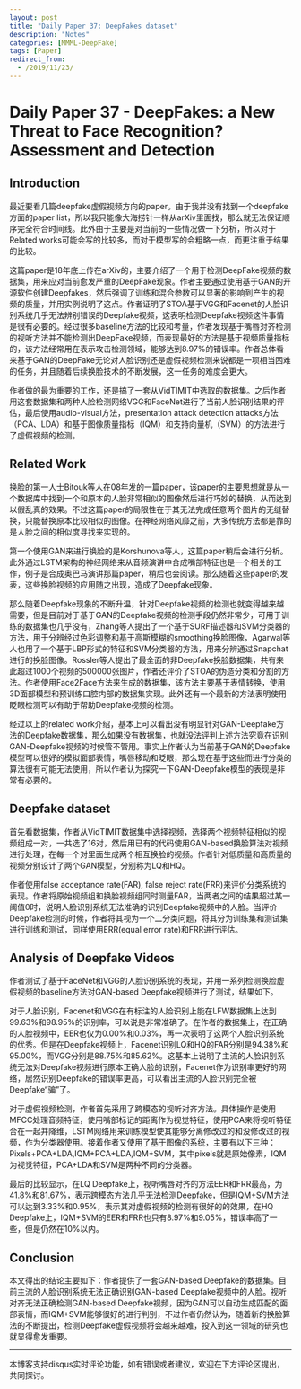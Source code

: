 ```yaml
---
layout: post
title: "Daily Paper 37: DeepFakes dataset"
description: "Notes"
categories: [MMML-DeepFake]
tags: [Paper]
redirect_from:
  - /2019/11/23/
---
```


# Daily Paper 37 - DeepFakes: a New Threat to Face Recognition? Assessment and Detection  

## Introduction  

最近要看几篇deepfake虚假视频方向的paper。由于我并没有找到一个deepfake方面的paper list，所以我只能像大海捞针一样从arXiv里面找，那么就无法保证顺序完全符合时间线。此外由于主要是对当前的一些情况做一下分析，所以对于Related works可能会写的比较多，而对于模型写的会粗略一点，而更注重于结果的比较。  

这篇paper是18年底上传在arXiv的，主要介绍了一个用于检测DeepFake视频的数据集，用来应对当前愈发严重的DeepFake现象。作者主要通过使用基于GAN的开源软件创建Deepfakes，然后强调了训练和混合参数可以显著的影响到产生的视频的质量，并用实例说明了这点。作者证明了STOA基于VGG和Facenet的人脸识别系统几乎无法辨别错误的Deepfake视频，这表明检测Deepfake视频这件事情是很有必要的。经过很多baseline方法的比较和考量，作者发现基于嘴唇对齐检测的视听方法并不能检测出DeepFake视频，而表现最好的方法是基于视频质量指标的，该方法经常用在表示攻击检测领域，能够达到8.97%的错误率。作者总体看来基于GAN的DeepFake无论对人脸识别还是虚假视频检测来说都是一项相当困难的任务，并且随着后续换脸技术的不断发展，这一任务的难度会更大。  

作者做的最为重要的工作，还是搞了一套从VidTIMIT中选取的数据集。之后作者用这套数据集和两种人脸检测网络VGG和FaceNet进行了当前人脸识别结果的评估，最后使用audio-visual方法，presentation attack detection attacks方法（PCA、LDA）和基于图像质量指标（IQM）和支持向量机（SVM）的方法进行了虚假视频的检测。  

## Related Work  

换脸的第一人士Bitouk等人在08年发的一篇paper，该paper的主要思想就是从一个数据库中找到一个和原本的人脸非常相似的图像然后进行巧妙的替换，从而达到以假乱真的效果。不过这篇paper的局限性在于其无法完成任意两个图片的无缝替换，只能替换原本比较相似的图像。在神经网络风靡之前，大多传统方法都是靠的是人脸之间的相似度寻找来实现的。  

第一个使用GAN来进行换脸的是Korshunova等人，这篇paper稍后会进行分析。此外通过LSTM架构的神经网络来从音频演讲中合成嘴部特征也是一个相关的工作，例子是合成奥巴马演讲那篇paper，稍后也会阅读。那么随着这些paper的发表，这些换脸视频的应用随之出现，造成了Deepfake现象。  

那么随着Deepfake现象的不断升温，针对Deepfake视频的检测也就变得越来越需要，但是目前对于基于GAN的Deepfake视频的检测手段仍然非常少，可用于训练的数据集也几乎没有，Zhang等人提出了一个基于SURF描述器和SVM分类器的方法，用于分辨经过色彩调整和基于高斯模糊的smoothing换脸图像，Agarwal等人也用了一个基于LBP形式的特征和SVM分类器的方法，用来分辨通过Snapchat进行的换脸图像。Rossler等人提出了最全面的非Deepfake换脸数据集，共有来此超过1000个视频的500000张图片，作者还评价了STOA的伪造分类和分割的方法。作者使用Face2Face方法来生成的数据集，该方法主要基于表情转换，使用3D面部模型和预训练口腔内部的数据集实现。此外还有一个最新的方法表明使用眨眼检测可以有助于帮助Deepfake视频的检测。  

经过以上的related work介绍，基本上可以看出没有明显针对GAN-Deepfake方法的Deepfake数据集，那么如果没有数据集，也就没法评判上述方法究竟在识别GAN-Deepfake视频的时候管不管用。事实上作者认为当前基于GAN的Deepfake模型可以很好的模拟面部表情，嘴唇移动和眨眼，那么现在基于这些而进行分类的算法很有可能无法使用，所以作者认为探究一下GAN-Deepfake模型的表现是非常有必要的。  

## Deepfake dataset  

首先看数据集，作者从VidTIMIT数据集中选择视频，选择两个视频特征相似的视频组成一对，一共选了16对，然后用已有的代码使用GAN-based换脸算法对视频进行处理，在每一个对里面生成两个相互换脸的视频。作者针对低质量和高质量的视频分别设计了两个GAN模型，分别称为LQ和HQ。  

作者使用false acceptance rate(FAR), false reject rate(FRR)来评价分类系统的表现。作者将原始视频组和换脸视频组同时测量FAR，当两者之间的结果超过某一阈值θ时，说明人脸识别系统无法准确的识别Deepfake视频中的人脸。当评价Deepfake检测的时候，作者将其视为一个二分类问题，将其分为训练集和测试集进行训练和测试，同样使用ERR(equal error rate)和FRR进行评估。  

## Analysis of Deepfake Videos  

作者测试了基于FaceNet和VGG的人脸识别系统的表现，并用一系列检测换脸虚假视频的baseline方法对GAN-based Deepfake视频进行了测试，结果如下。  

对于人脸识别，Facenet和VGG在有标注的人脸识别上能在LFW数据集上达到99.63%和98.95%的识别率，可以说是非常准确了。在作者的数据集上，在正确的人脸视频中，EER也仅为0.00%和0.03%，再一次表明了这两个人脸识别系统的优秀。但是在Deepfake视频上，Facenet识别LQ和HQ的FAR分别是94.38%和95.00%，而VGG分别是88.75%和85.62%。这基本上说明了主流的人脸识别系统无法对Deepfake视频进行原本正确人脸的识别，Facenet作为识别率更好的网络，居然识别Deepfake的错误率更高，可以看出主流的人脸识别完全被Deepfake“骗”了。  

对于虚假视频检测，作者首先采用了跨模态的视听对齐方法。具体操作是使用MFCC处理音频特征，使用嘴部标记的距离作为视觉特征，使用PCA来将视听特征合在一起并降维，LSTM网络用来训练模型使其能够分离修改过的和没修改过的视频，作为分类器使用。接着作者又使用了基于图像的系统，主要有以下三种：Pixels+PCA+LDA,IQM+PCA+LDA,IQM+SVM，其中pixels就是原始像素，IQM为视觉特征，PCA+LDA和SVM是两种不同的分类器。  

最后的比较显示，在LQ Deepfake上，视听嘴唇对齐的方法EER和FRR最高，为41.8%和81.67%，表示跨模态方法几乎无法检测Deepfake，但是IQM+SVM方法可以达到3.33%和0.95%，表示其对虚假视频的检测有很好的的效果，在HQ Deepfake上，IQM+SVM的EER和FRR也只有8.97%和9.05%，错误率高了一些，但是仍然在10%以内。  

## Conclusion  

本文得出的结论主要如下：作者提供了一套GAN-based Deepfake的数据集。目前主流的人脸识别系统无法正确识别GAN-based Deepfake视频中的人脸。视听对齐无法正确检测GAN-based Deepfake视频，因为GAN可以自动生成匹配的面部表情，而IQM+SVM能够很好的进行判别，不过作者仍然认为，随着新的换脸算法的不断提出，检测Deepfake虚假视频将会越来越难，投入到这一领域的研究也就显得愈发重要。  

---
本博客支持disqus实时评论功能，如有错误或者建议，欢迎在下方评论区提出，共同探讨。  
